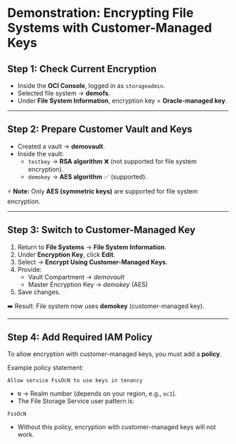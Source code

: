 # Demonstration: Encrypting File Systems with Customer-Managed Keys


## Step 1: Check Current Encryption
- Inside the **OCI Console**, logged in as `storageadmin`.  
- Selected file system → **demofs**.  
- Under **File System Information**, encryption key = **Oracle-managed key**.  

---

## Step 2: Prepare Customer Vault and Keys
- Created a vault → **demovault**.  
- Inside the vault:  
  - `testkey` → **RSA algorithm** ❌ (not supported for file system encryption).  
  - `demokey` → **AES algorithm** ✅ (supported).  

⚡ **Note:** Only **AES (symmetric keys)** are supported for file system encryption.

---

## Step 3: Switch to Customer-Managed Key
1. Return to **File Systems** → **File System Information**.  
2. Under **Encryption Key**, click **Edit**.  
3. Select → **Encrypt Using Customer-Managed Keys**.  
4. Provide:  
   - Vault Compartment → *demovault*  
   - Master Encryption Key → *demokey* (AES)  
5. Save changes.  

➡️ Result: File system now uses **demokey** (customer-managed key).  

---

## Step 4: Add Required IAM Policy
To allow encryption with customer-managed keys, you must add a **policy**.  

Example policy statement:

```hcl
Allow service FssOcN to use keys in tenancy
```
- `N` → Realm number (depends on your region, e.g., `oc1`).
- The File Storage Service user pattern is:
```nginx
FssOcN
```
- Without this policy, encryption with customer-managed keys will not work.
